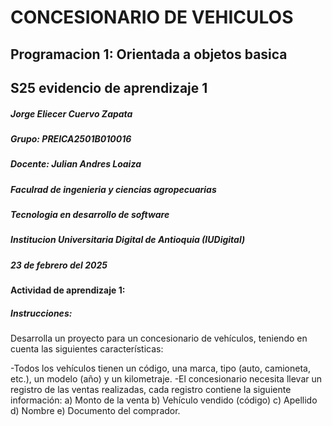 # CONCESIONARIO DE VEHICULOS
## Programacion 1: Orientada a objetos basica
## S25 evidencio de aprendizaje 1


##### Jorge Eliecer Cuervo Zapata
##### Grupo: PREICA2501B010016
##### Docente: Julian Andres Loaiza
##### Faculrad de ingenieria y ciencias agropecuarias
##### Tecnologia en desarrollo de software
##### Institucion Universitaria Digital de Antioquia (IUDigital)
##### 23 de febrero del 2025

#### Actividad de aprendizaje 1:
##### **Instrucciones:** <p>
Desarrolla un proyecto para un concesionario de vehículos, teniendo en cuenta las siguientes características:
</p>

-Todos los vehículos tienen un código, una marca, tipo (auto, camioneta, etc.), un modelo (año) y un kilometraje.
-El concesionario necesita llevar un registro de las ventas realizadas, cada registro contiene la siguiente información:
a) Monto de la venta
b) Vehículo vendido (código)
c) Apellido
d) Nombre
e) Documento del comprador.




